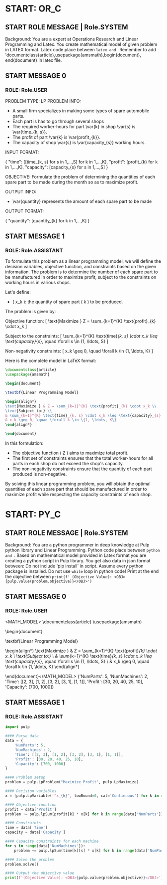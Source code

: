 # START: OR_C 
## START ROLE MESSAGE | Role.SYSTEM 
Background: You are a expert at Operations Research and Linear Programming and Latex. You create mathematical model of given problem in LATEX format. Latex code place between ```latex and ``` Remember to add 'documentclass{article},usepackage{amsmath},begin{document}, end{document} in latex file. 
## START MESSAGE 0 
### ROLE: Role.USER
<DESCRIPTION>
PROBLEM TYPE: LP
PROBLEM INFO:

- A small firm specializes in making some types of spare automobile parts. 
- Each part is has to go through several shops 
- The required worker-hours for part \var{k} in shop \var{s} is \var{time_{k, s}}.
- The profit of part \var{k} is \var{profit_{k}}.
- The capacity of shop \var{s} is \var{capacity_{s}} working hours.

INPUT FORMAT:

{
	"time": [[time_{k, s} for s in 1,...,S] for k in 1,...,K],
	"profit": [profit_{k} for k in 1,...,K],
	"capacity": [capacity_{s} for s in 1,...,S]
}


OBJECTIVE: Formulate the problem of determining the quantities of each spare part to be made during the month so as to maximize profit.

OUTPUT INFO:

- \var{quantity} represents the amount of each spare part to be made

OUTPUT FORMAT:

{
	"quantity": [quantity_{k} for k in 1,...,K]
}
</DESCRIPTION>


## START MESSAGE 1 
### ROLE: Role.ASSISTANT
To formulate this problem as a linear programming model, we will define the decision variables, objective function, and constraints based on the given information. The problem is to determine the number of each spare part to be manufactured in order to maximize profit, subject to the constraints on working hours in various shops.

Let's define:

- \( x_k \): the quantity of spare part \( k \) to be produced.

The problem is given by:

Objective function:
\[ \text{Maximize } Z = \sum_{k=1}^{K} \text{profit}_{k} \cdot x_k \]

Subject to the constraints:
\[ \sum_{k=1}^{K} \text{time}_{k, s} \cdot x_k \leq \text{capacity}_{s}, \quad \forall s \in \{1, \ldots, S\} \]

Non-negativity constraints:
\[ x_k \geq 0, \quad \forall k \in \{1, \ldots, K\} \]

Here is the complete model in LaTeX format:

```latex
\documentclass{article}
\usepackage{amsmath}

\begin{document}

\textbf{Linear Programming Model}

\begin{align*}
\text{Maximize } & Z = \sum_{k=1}^{K} \text{profit}_{k} \cdot x_k \\
\text{Subject to:} \\
& \sum_{k=1}^{K} \text{time}_{k, s} \cdot x_k \leq \text{capacity}_{s}, \quad \forall s \in \{1, \ldots, S\} \\
& x_k \geq 0, \quad \forall k \in \{1, \ldots, K\}
\end{align*}

\end{document}
```

In this formulation:
- The objective function \( Z \) aims to maximize total profit.
- The first set of constraints ensures that the total worker-hours for all parts in each shop do not exceed the shop's capacity.
- The non-negativity constraints ensure that the quantity of each part produced is non-negative. 

By solving this linear programming problem, you will obtain the optimal quantities of each spare part that should be manufactured in order to maximize profit while respecting the capacity constraints of each shop.

# START: PY_C 
## START ROLE MESSAGE | Role.SYSTEM 
Background: You are a python programmer in deep knowledge at Pulp python library and Linear Programming. Python code place between ```python and ```. Based on mathematical model provided in Latex format you are creating a python script in Pulp library. You get also data in json format between: <DATA></DATA> Do not include 'pip install' in script. Assume every python package is installed. Do not use `while` loop in python code! Print at the end the objective between <OBJ></OBJ> `print(f' (Objective Value): <OBJ>{pulp.value(problem.objective)}</OBJ>')` 
## START MESSAGE 0 
### ROLE: Role.USER
<MATH_MODEL>
\documentclass{article}
\usepackage{amsmath}

\begin{document}

\textbf{Linear Programming Model}

\begin{align*}
\text{Maximize } & Z = \sum_{k=1}^{K} \text{profit}_{k} \cdot x_k \\
\text{Subject to:} \\
& \sum_{k=1}^{K} \text{time}_{k, s} \cdot x_k \leq \text{capacity}_{s}, \quad \forall s \in \{1, \ldots, S\} \\
& x_k \geq 0, \quad \forall k \in \{1, \ldots, K\}
\end{align*}

\end{document}</MATH_MODEL>
<DATA>
{'NumParts': 5, 'NumMachines': 2, 'Time': [[2, 3], [1, 2], [3, 2], [3, 1], [1, 1]], 'Profit': [30, 20, 40, 25, 10], 'Capacity': [700, 1000]}</DATA>


## START MESSAGE 1 
### ROLE: Role.ASSISTANT
```python
import pulp

#### Parse data
data = {
    'NumParts': 5,
    'NumMachines': 2,
    'Time': [[2, 3], [1, 2], [3, 2], [3, 1], [1, 1]],
    'Profit': [30, 20, 40, 25, 10],
    'Capacity': [700, 1000]
}

#### Problem setup
problem = pulp.LpProblem("Maximize_Profit", pulp.LpMaximize)

#### Decision variables
x = [pulp.LpVariable(f"x_{k}", lowBound=0, cat='Continuous') for k in range(data['NumParts'])]

#### Objective function
profit = data['Profit']
problem += pulp.lpSum(profit[k] * x[k] for k in range(data['NumParts']))

#### Constraints
time = data['Time']
capacity = data['Capacity']

#### Capacity constraints for each machine
for s in range(data['NumMachines']):
    problem += pulp.lpSum(time[k][s] * x[k] for k in range(data['NumParts'])) <= capacity[s]

#### Solve the problem
problem.solve()

#### Output the objective value
print(f'(Objective Value): <OBJ>{pulp.value(problem.objective)}</OBJ>')
```

